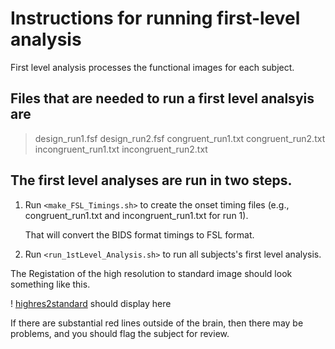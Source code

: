 # Instructions for running first-level analysis

First level analysis processes the functional images for each subject.

## Files that are needed to run a first level analsyis are

> design_run1.fsf        design_run2.fsf
> congruent_run1.txt     congruent_run2.txt
> incongruent_run1.txt   incongruent_run2.txt


## The first level analyses are run in two steps.

1. Run `<make_FSL_Timings.sh>` to create the onset timing files
   (e.g., congruent_run1.txt and incongruent_run1.txt for run 1).

   That will convert the BIDS format timings to FSL format.

2. Run `<run_1stLevel_Analysis.sh>` to run all subjects's first level
   analysis.

The Registation of the high resolution to standard image should look something
like this.

! [highres2standard](https://github.com/michigan-nii/psych808/blob/master/docs/highres2standard.png) should display here

If there are substantial red lines outside of the brain, then there may
be problems, and you should flag the subject for review.

